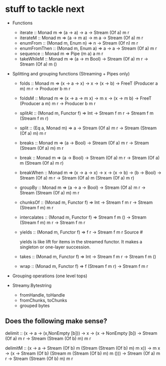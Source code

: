 # stuff to tackle next

- Functions
    - iterate :: Monad m => (a -> a) -> a -> Stream (Of a) m r 
    - iterateM :: Monad m => (a -> m a) -> m a -> Stream (Of a) m r
    - enumFrom :: (Monad m, Enum n) => n -> Stream (Of n) m r
    - enumFromThen :: (Monad m, Enum a) => a -> a -> Stream (Of a) m r
    - sequence :: Monad m => Pipe (m a) a m r
    - takeWhileM :: Monad m => (a -> m Bool) -> Stream (Of a) m r -> Stream (Of a) m ()

- Splitting and grouping functions (Streaming + Pipes only)
    - folds :: Monad m => (x -> a -> x) -> x -> (x -> b) -> FreeT (Producer a m) m r -> Producer b m r
    - foldsM :: Monad m => (x -> a -> m x) -> m x -> (x -> m b) -> FreeT (Producer a m) m r -> Producer b m r
    - splitAt :: (Monad m, Functor f) => Int -> Stream f m r -> Stream f m (Stream f m r)
    - split :: (Eq a, Monad m) => a -> Stream (Of a) m r -> Stream (Stream (Of a) m) m r
    - breaks :: Monad m => (a -> Bool) -> Stream (Of a) m r -> Stream (Stream (Of a) m) m r
    - break :: Monad m => (a -> Bool) -> Stream (Of a) m r -> Stream (Of a) m (Stream (Of a) m r)
    - breakWhen :: Monad m => (x -> a -> x) -> x -> (x -> b) -> (b -> Bool) -> Stream (Of a) m r -> Stream (Of a) m (Stream (Of a) m r)
    - groupBy :: Monad m => (a -> a -> Bool) -> Stream (Of a) m r -> Stream (Stream (Of a) m) m r
    - chunksOf :: (Monad m, Functor f) => Int -> Stream f m r -> Stream (Stream f m) m r
    - intercalates :: (Monad m, Functor f) => Stream f m () -> Stream (Stream f m) m r -> Stream f m r 
    - yields :: (Monad m, Functor f) => f r -> Stream f m r Source #
    
      yields is like lift for items in the streamed functor. It makes a singleton or one-layer succession.
    - takes :: (Monad m, Functor f) => Int -> Stream f m r -> Stream f m ()
    - wrap :: (Monad m, Functor f) => f (Stream f m r) -> Stream f m r

- Grouping operations (one level tops)

- Streamy.Bytestring
    - fromHandle, toHandle
    - fromChunks, toChunks
    - grouped bytes
    
## Does the following make sense?

delimit :: (x -> a -> (x,NonEmpty [b])) 
        -> x 
        -> (x -> NonEmpty [b])
        -> Stream (Of a) m r 
        -> Stream (Stream (Of b) m) m r

delimitM :: (x -> a -> Stream (Of b) m (Stream (Stream (Of b) m) m x))
         -> m x 
         -> (x -> Stream (Of b) (Stream m (Stream (Of b) m) m ()))
         -> Stream (Of a) m r 
         -> Stream (Stream (Of b) m) m r

